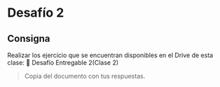 # Desafío 2

## Consigna

Realizar los ejercicio que se encuentran disponibles en el Drive de esta clase: 📄 Desafío Entregable 2(Clase 2)

> Copia del documento con tus respuestas.
